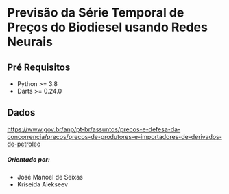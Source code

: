 # Previsão da Série Temporal de Preços do Biodiesel usando Redes Neurais

## Pré Requisitos
- Python >= 3.8
- Darts >= 0.24.0

## Dados
https://www.gov.br/anp/pt-br/assuntos/precos-e-defesa-da-concorrencia/precos/precos-de-produtores-e-importadores-de-derivados-de-petroleo

##### Orientado por:
* José Manoel de Seixas
* Kriseida Alekseev
